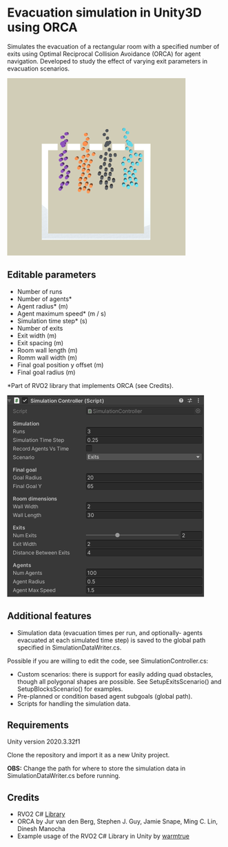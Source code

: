 # Evacuation simulation in Unity3D using ORCA

Simulates the evacuation of a rectangular room with a specified number of exits using Optimal Reciprocal Collision Avoidance (ORCA) for agent navigation. Developed to study the effect of varying exit parameters in evacuation scenarios.

![scenario](/images/readme.png)

## Editable parameters
* Number of runs
* Number of agents\*
* Agent radius\* (m)
* Agent maximum speed\* (m / s)
* Simulation time step\* (s)
* Number of exits
* Exit width (m)
* Exit spacing (m)
* Room wall length (m)
* Romm wall width (m)
* Final goal position y offset (m)
* Final goal radius (m)

\*Part of RVO2 library that implements ORCA (see Credits).

![parameters](/images/parameters.png)

## Additional features
* Simulation data (evacuation times per run, and optionally- agents evacuated at each simulated time step) is saved to the global path specified in SimulationDataWriter.cs.

Possible if you are willing to edit the code, see SimulationController.cs:
* Custom scenarios: there is support for easily adding quad obstacles, though all polygonal shapes are possible. 
See SetupExitsScenario() and SetupBlocksScenario() for examples.
* Pre-planned or condition based agent subgoals (global path).
* Scripts for handling the simulation data.

## Requirements
Unity version 2020.3.32f1

Clone the repository and import it as a new Unity project.

**OBS:** Change the path for where to store the simulation data in SimulationDataWriter.cs before running.

## Credits
* RVO2 C# [Library](https://github.com/snape/RVO2-CS)
* ORCA by Jur van den Berg, Stephen J. Guy, Jamie Snape, Ming C. Lin, Dinesh Manocha 
* Example usage of the RVO2 C# Library in Unity by [warmtrue](https://github.com/warmtrue/RVO2-Unity)


